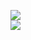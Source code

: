 [![](https://img.shields.io/badge/Made%20With-Github%20Spray-lightgrey.svg?style=for-the-badge&logo=github)](https://github.com/Annihil/github-spray#2236)  
[![](https://i.imgur.com/2DrTn0Z.gif)](https://github.com/Annihil/github-spray)
